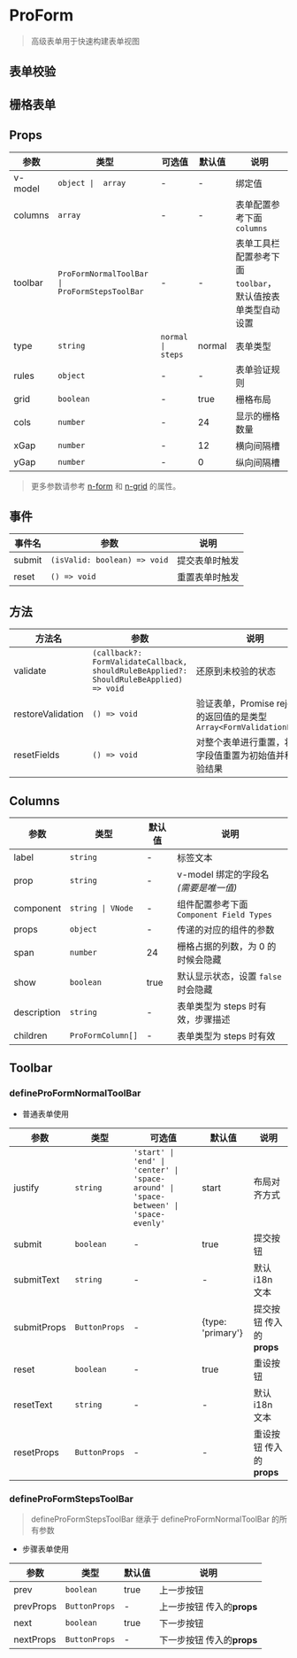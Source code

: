# ProForm

> 高级表单用于快速构建表单视图

<demo path="./components/DemoProForm1" /> 

## 表单校验

<demo path="./components/DemoProForm2" />

## 栅格表单

<demo path="./components/DemoProForm3" />

## Props

| 参数      | 类型                                            | 可选值               | 默认值    | 说明                                 |
|---------|-----------------------------------------------|-------------------|--------|------------------------------------|
| v-model | `object \|  array`                            | -                 | -      | 绑定值                                |
| columns | `array`                                       | -                 | -      | 表单配置参考下面 `columns`                 |
| toolbar | `ProFormNormalToolBar \| ProFormStepsToolBar` | -                 | -      | 表单工具栏配置参考下面 `toolbar`，默认值按表单类型自动设置 |
| type    | `string`                                      | `normal \| steps` | normal | 表单类型                               |
| rules   | `object`                                      | -                 | -      | 表单验证规则                             |
| grid    | `boolean`                                     | -                 | true   | 栅格布局                               |
| cols    | `number`                                      | -                 | 24     | 显示的栅格数量                            |
| xGap    | `number`                                      | -                 | 12     | 横向间隔槽                              |
| yGap    | `number`                                      | -                 | 0      | 纵向间隔槽                              |

> 更多参数请参考 [n-form](https://www.naiveui.com/zh-CN/os-theme/components/form) 和 [n-grid](https://www.naiveui.com/zh-CN/os-theme/components/grid) 的属性。

## 事件
| 事件名    | 参数                           | 说明      |
|--------|------------------------------|---------|
| submit | `(isValid: boolean) => void` | 提交表单时触发 |
| reset  | `() => void`                 | 重置表单时触发 |

## 方法

| 方法名               | 参数                                                                                     | 说明                                                           |
|-------------------|----------------------------------------------------------------------------------------|--------------------------------------------------------------|
| validate          | `(callback?: FormValidateCallback, shouldRuleBeApplied?: ShouldRuleBeApplied) => void` | 还原到未校验的状态                                                    |
| restoreValidation | `() => void`                                                                           | 验证表单，Promise rejection 的返回值的是类型 `Array<FormValidationError>` |
| resetFields       | `() => void`                                                                           | 对整个表单进行重置，将所有字段值重置为初始值并移除校验结果                                |

## Columns

| 参数          | 类型                | 默认值  | 说明                               |
|-------------|-------------------|------|----------------------------------|
| label       | `string`          | -    | 	标签文本                            |
| prop        | `string`          | -    | v-model 绑定的字段名 *(需要是唯一值)*        |
| component   | `string \| VNode` | -    | 组件配置参考下面 `Component Field Types` |
| props       | `object`          | -    | 传递的对应的组件的参数                      |
| span        | `number`          | 24   | 栅格占据的列数，为 0 的时候会隐藏               |
| show        | `boolean`         | true | 默认显示状态，设置 `false` 时会隐藏           |                       |
| description | `string`          | -    | 表单类型为 steps 时有效，步骤描述             |                 |
| children    | `ProFormColumn[]` | -    | 表单类型为 steps 时有效                  |


## Toolbar
### defineProFormNormalToolBar

- 普通表单使用

| 参数          | 类型            | 可选值                                                                                   | 默认值               | 说明                |
|-------------|---------------|---------------------------------------------------------------------------------------|-------------------|-------------------|
| justify     | `string`      | `'start' \| 'end' \| 'center' \| 'space-around' \| 'space-between' \| 'space-evenly'` | start             | 布局对齐方式            |
| submit      | `boolean`     | -                                                                                     | true              | 提交按钮              |
| submitText  | `string`      | -                                                                                     | -                 | 默认 i18n 文本        |
| submitProps | `ButtonProps` | -                                                                                     | {type: 'primary'} | 提交按钮 传入的**props** |
| reset       | `boolean`     | -                                                                                     | true              | 重设按钮              |
| resetText   | `string`      | -                                                                                     | -                 | 默认 i18n 文本        |
| resetProps  | `ButtonProps` | -                                                                                     | -                 | 重设按钮 传入的**props** |

### defineProFormStepsToolBar

> defineProFormStepsToolBar 继承于 defineProFormNormalToolBar 的所有参数
- 步骤表单使用

| 参数        | 类型            | 默认值  | 说明                 |
|-----------|---------------|------|--------------------|
| prev      | `boolean`     | true | 上一步按钮              |
| prevProps | `ButtonProps` | -    | 上一步按钮 传入的**props** |
| next      | `boolean`     | true | 下一步按钮              |
| nextProps | `ButtonProps` | -    | 下一步按钮 传入的**props** |
